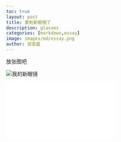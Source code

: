 ```yaml
---
toc: true
layout: post
title: 拿到新眼镜了
description: glasses
categories: [markdown,essay]
image: images/md/essay.png
author: 邱奕盛
---
```


放张图吧

![我的新眼镜](https://easonqys.github.io/myblog/images/md/newglasses.jpg "我的新眼镜")

<iframe src="//player.bilibili.com/player.html?aid=95154620&bvid=BV1GE411M72B&cid=204948928&page=19" scrolling="no" border="0" frameborder="no" framespacing="0" allowfullscreen="true" 
style=”width: 100%; height: 500px; max-width: 100%；align:center; padding:20px 0;”> </iframe>
